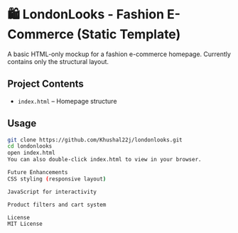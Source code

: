 # 🛍️ LondonLooks - Fashion E-Commerce (Static Template)

A basic HTML-only mockup for a fashion e-commerce homepage. Currently contains only the structural layout.

## Project Contents

- `index.html` – Homepage structure

## Usage

```bash
git clone https://github.com/Khushal22j/londonlooks.git
cd londonlooks
open index.html
You can also double-click index.html to view in your browser.

Future Enhancements
CSS styling (responsive layout)

JavaScript for interactivity

Product filters and cart system

License
MIT License
